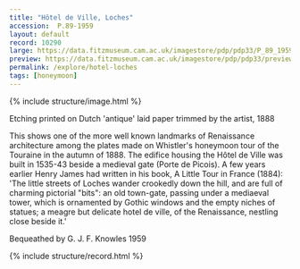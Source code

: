 ```yaml
---
title: "Hôtel de Ville, Loches"
accession:  P.89-1959
layout: default
record: 10290
large: https://data.fitzmuseum.cam.ac.uk/imagestore/pdp/pdp33/P_89_1959.jpg
preview: https://data.fitzmuseum.cam.ac.uk/imagestore/pdp/pdp33/preview_P_89_1959.jpg
permalink: /explore/hotel-loches
tags: [honeymoon]
---
```

{% include structure/image.html %}

Etching printed on Dutch 'antique' laid paper trimmed by the artist, 1888

This shows one of the more well known landmarks of Renaissance architecture among the plates made on Whistler's honeymoon tour of the Touraine in the autumn of 1888. The edifice housing the Hôtel de Ville was built in 1535-43 beside a medieval gate (Porte de Picois). A few years earlier Henry James had written in his book, A Little Tour in France (1884): 'The little streets of Loches wander crookedly down the hill, and are full of charming pictorial "bits": an old town-gate, passing under a mediaeval tower, which is ornamented by Gothic windows and the empty niches of statues; a meagre but delicate hotel de ville, of the Renaissance, nestling close beside it.'

Bequeathed by G. J. F. Knowles 1959

{% include structure/record.html %}
